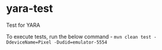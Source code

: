 # yara-test
Test for YARA

To execute tests, run the below command - 
`mvn clean test -DdeviceName=Pixel -Dudid=emulator-5554`
